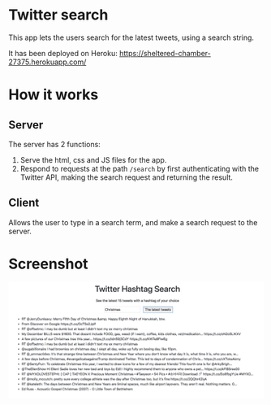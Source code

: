 # Twitter search
This app lets the users search for the latest tweets, using a search string. 

It has been deployed on Heroku: https://sheltered-chamber-27375.herokuapp.com/

# How it works
## Server
The server has 2 functions: 
1. Serve the html, css and JS files for the app.
2. Respond to requests at the path `/search` by first authenticating with the Twitter API, making the search request
and returning the result.
## Client
Allows the user to type in a search term, and make a search request to the server.

# Screenshot
![screenshot](https://github.com/juliennebay/twitter-search/blob/master/screenshot.png)

